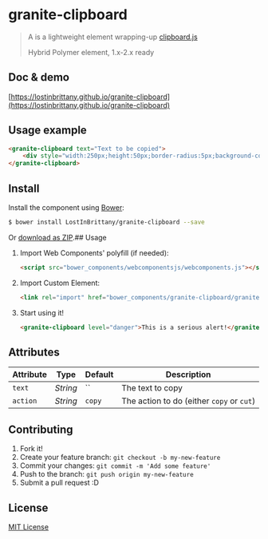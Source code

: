 # granite-clipboard

> A is a lightweight element wrapping-up [clipboard.js](https://clipboardjs.com/) 
> 
> Hybrid Polymer element, 1.x-2.x ready


## Doc & demo

[https://lostinbrittany.github.io/granite-clipboard](https://lostinbrittany.github.io/granite-clipboard)


## Usage example

<!--
```
<custom-element-demo>
  <template>
    <script src="../webcomponentsjs/webcomponents-lite.js"></script>
    <link rel="import" href="granite-clipboard.html">
    <next-code-block></next-code-block>
  </template>
</custom-element-demo>
```
-->
```html
<granite-clipboard text="Text to be copied">
    <div style="width:250px;height:50px;border-radius:5px;background-color:#aaaaff;cursor:pointer;">Click here</div>
</granite-clipboard> 
```



## Install

Install the component using [Bower](http://bower.io/):

```sh
$ bower install LostInBrittany/granite-clipboard --save
```

Or [download as ZIP](https://github.com/LostInBrittany/granite-clipboard/archive/gh-pages.zip).## Usage

1. Import Web Components' polyfill (if needed):

    ```html
    <script src="bower_components/webcomponentsjs/webcomponents.js"></script>
    ```

2. Import Custom Element:

    ```html
    <link rel="import" href="bower_components/granite-clipboard/granite-clipboard.html">
    ```

3. Start using it!

    ```html
    <granite-clipboard level="danger">This is a serious alert!</granite-clipboard>
    ```


## Attributes

Attribute     | Type      | Default  | Description
---           | ---       | ---      | ---
`text`        | *String*  | ``       | The text to copy
`action`      | *String*  | `copy`   | The action to do (either `copy` or `cut`)  



## Contributing

1. Fork it!
2. Create your feature branch: `git checkout -b my-new-feature`
3. Commit your changes: `git commit -m 'Add some feature'`
4. Push to the branch: `git push origin my-new-feature`
5. Submit a pull request :D

## License

[MIT License](http://opensource.org/licenses/MIT)